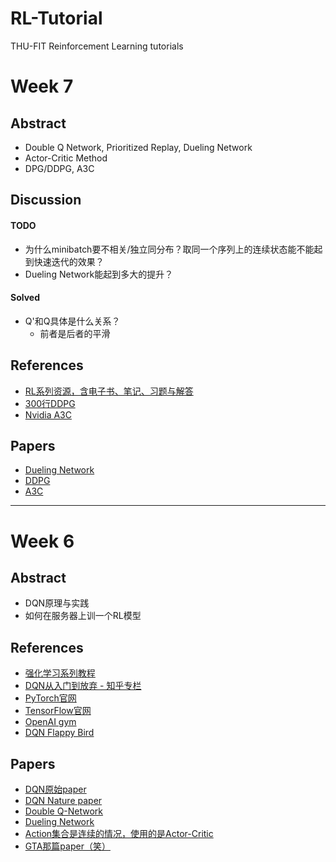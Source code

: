 # RL-Tutorial
THU-FIT Reinforcement Learning tutorials


# Week 7

## Abstract

-	Double Q Network, Prioritized Replay, Dueling Network
-	Actor-Critic Method
-	DPG/DDPG, A3C

## Discussion

#### TODO

-	为什么minibatch要不相关/独立同分布？取同一个序列上的连续状态能不能起到快速迭代的效果？
-	Dueling Network能起到多大的提升？

#### Solved

-	Q'和Q具体是什么关系？
	+	前者是后者的平滑

## References

<ul>
	<li><a href="https://github.com/dennybritz/reinforcement-learning">RL系列资源，含电子书、笔记、习题与解答</a></li>
	<li><a href="https://github.com/yanpanlau/DDPG-Keras-Torcs">300行DDPG</a></li>
	<li><a href="https://github.com/NVlabs/GA3C">Nvidia A3C</a></li>
</ul>


## Papers
<ul>
	<li><a href="https://arxiv.org/abs/1511.06581">Dueling Network</a></li>
	<li><a href="https://arxiv.org/abs/1509.02971">DDPG</a></li>
	<li><a href="https://arxiv.org/abs/1602.01783">A3C</a></li>
</ul>


---

# Week 6

## Abstract

-	DQN原理与实践
-	如何在服务器上训一个RL模型

## References
<ul>
	<li><a href="http://www.algorithmdog.com/series/rl-series">强化学习系列教程</a></li>
	<li><a href="https://zhuanlan.zhihu.com/intelligentunit">DQN从入门到放弃 - 知乎专栏</a></li>
	<li><a href="http://pytorch.org/">PyTorch官网</a></li>
	<li><a href="https://www.tensorflow.org/">TensorFlow官网</a></li>
	<li><a href="https://gym.openai.com/">OpenAI gym</a></li>
	<li><a href="https://github.com/yenchenlin/DeepLearningFlappyBird">DQN Flappy Bird</a></li>
</ul>

## Papers
<ul>
	<li><a href="https://arxiv.org/abs/1312.5602">DQN原始paper</a></li>
	<li><a href="https://storage.googleapis.com/deepmind-media/dqn/DQNNaturePaper.pdf">DQN Nature paper</a></li>
	<li><a href="https://arxiv.org/abs/1509.06461">Double Q-Network</a></li>
	<li><a href="https://arxiv.org/abs/1511.06581">Dueling Network</a></li>
	<li><a href="https://arxiv.org/abs/1509.02971">Action集合是连续的情况，使用的是Actor-Critic</a></li>
	<li><a href="https://arxiv.org/pdf/1608.02192v1.pdf">GTA那篇paper（笑）</a></li>
</ul>
